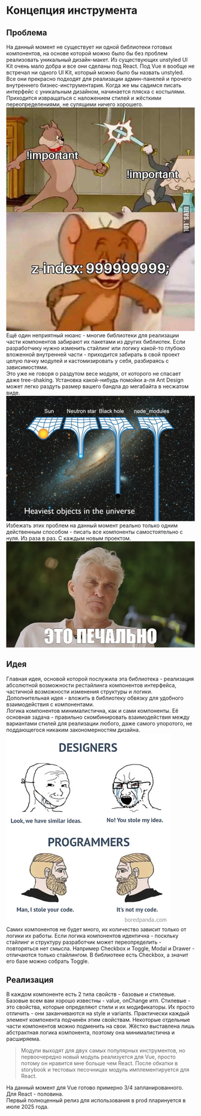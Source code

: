 # Концепция инструмента

## Проблема
На данный момент не существует ни одной библиотеки готовых компонентов, на основе которой можно было бы без проблем реализовать уникальный дизайн-макет. Из существующих unstyled UI Kit очень мало добра и все они сделаны под React. Под Vue я вообще не встречал ни одного UI Kit, который можно было бы назвать unstyled. Все они прекрасно подходят для реализации админ-панелей и прочего внутреннего бизнес-инструментария. Когда же мы садимся писать интерфейс с уникальным дизайном, начинается пляска с костылями. Приходится извращаться с наложением стилей и жёсткими переопределениями, не сулящими ничего хорошего.  
![css joke](/images/concepts_pic_1.jpg)  
Ещё один неприятный нюанс - многие библиотеки для реализации части компонентов забирают их пакетами из других библиотек. Если разработчику нужно изменить стайлинг или логику какой-то глубоко вложенной внутренней части - приходится забирать в свой проект целую пачку модулей и кастомизировать у себя, разбираясь с зависимостями.  
Это уже не говоря о раздутом весе модуля, от которого не спасает даже tree-shaking. Установка какой-нибудь помойки а-ля Ant Design может легко раздуть размер вашего бандла до мегабайта в несжатом виде.  
![dependencies joke](/images/concepts_pic_2.jpg)  
Избежать этих проблем на данный момент реально только одним действенным способом - писать все компоненты самостоятельно с нуля. Из раза в раз. С каждым новым проектом.
![sad joke](/images/concepts_pic_4.jpg)

## Идея
Главная идея, основой которой послужила эта библиотека - реализация абсолютной возможности рестайлинга компонентов интерфейса, частичной возможности изменения структуры и логики.  
Дополнительная идея - вложить в библиотеку обвязку для удобного взаимодействия с компонентами.  
Логика компонентов минималистична, как и сами компоненты. Её основная задача - правильно скомбинировать взаимодействия между вариантами стилей для реализации любого, даже самого упоротого, не поддающегося никаким закономерностям дизайна.  
![designers joke](/images/concepts_pic_3.jpg)  
Самих компонентов не будет много, их количество зависит только от логики их работы. Если логика компонентов идентична - поскльку стайлинг и структуру разработчик может переопределить - повторяться нет смысла. Например Checkbox и Toggle, Modal и Drawer - отличаются только стайлингом. В библиотеке есть Checkbox, а значит его базе можно собрать Toggle.  

## Реализация
В каждом компоненте есть 2 типа свойств - базовые и стилевые. Базовые всем вам хорошо известны - value, onChange итп. Стилевые - это свойства, которые определяют стили и их модификаторы. Их просто отличить - они заканчиваются на style и variants. Практически каждый элемент компонента подчинён этим свойствам. Некоторые отдельные части компонентов можно подменить на свои. Жёстко выставлена лишь абстрактная логика компонента, поэтому она минималистична и расширяема.  

> Модули выходят для двух самых популярных инструментов, но первоочередно новый модуль реализуется для Vue, просто потому он нравится мне больше чем React. После обкатки в storybook и тестовых песочницах модуль  имплементируется для React.  

На данный момент для Vue готово примерно 3/4 запланированного. Для React - половина.  
Первый полноценный релиз для использования в prod пларинуется в июле 2025 года.  